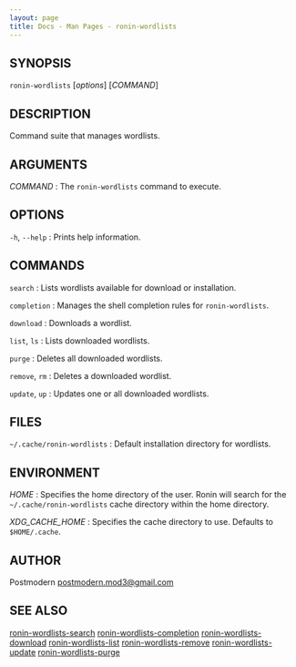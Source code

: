 ```yaml
---
layout: page
title: Docs - Man Pages - ronin-wordlists
---
```


## SYNOPSIS

`ronin-wordlists` [*options*] [*COMMAND*]

## DESCRIPTION

Command suite that manages wordlists.

## ARGUMENTS

*COMMAND*
: The `ronin-wordlists` command to execute.

## OPTIONS

`-h`, `--help`
: Prints help information.

## COMMANDS

`search`
: Lists wordlists available for download or installation.

`completion`
: Manages the shell completion rules for `ronin-wordlists`.

`download`
: Downloads a wordlist.

`list`, `ls`
: Lists downloaded wordlists.

`purge`
: Deletes all downloaded wordlists.

`remove`, `rm`
: Deletes a downloaded wordlist.

`update`, `up`
: Updates one or all downloaded wordlists.

## FILES

`~/.cache/ronin-wordlists`
: Default installation directory for wordlists.

## ENVIRONMENT

*HOME*
: Specifies the home directory of the user. Ronin will search for the
  `~/.cache/ronin-wordlists` cache directory within the home directory.

*XDG_CACHE_HOME*
: Specifies the cache directory to use. Defaults to `$HOME/.cache`.

## AUTHOR

Postmodern <postmodern.mod3@gmail.com>

## SEE ALSO

[ronin-wordlists-search](ronin-wordlists-search.1.html) [ronin-wordlists-completion](ronin-wordlists-completion.1.html) [ronin-wordlists-download](ronin-wordlists-download.1.html) [ronin-wordlists-list](ronin-wordlists-list.1.html) [ronin-wordlists-remove](ronin-wordlists-remove.1.html) [ronin-wordlists-update](ronin-wordlists-update.1.html) [ronin-wordlists-purge](ronin-wordlists-purge.1.html)

